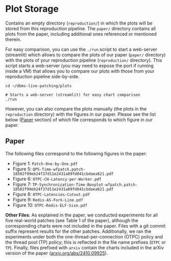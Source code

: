 # Plot Storage

Contains an empty directory (`reproduction/`) in which the plots will be stored from this reproduction pipeline. The `paper/` directory contains all plots from the paper, including additional ones referenced or mentioned therein.

For easy comparison, you can use the `./run` script to start a web-server (streamlit) which allows to compare the plots of our paper (`paper/` directory) with the plots of your reproduction pipeline (`reproduction/` directory). This script starts a web-server (you may need to expose the port if running inside a VM) that allows you to compare our plots with those from your reproduction pipeline side-by-side.

```
cd ~/dbms-live-patching/plots

# Starts a web-server (streamlit) for easy chart comparison
./run
```

However, you can also compare the plots manually (the plots in the `reproduction` directory) with the figures in our paper. Please see the list below ([Paper](#paper) section) of which file corresponds to which figure in our paper.

## Paper

The following files correspond to the following figures in the paper:

- Figure 1: `Patch-One-by-One.pdf`
- Figure 5: `QPS-Time-wfpatch.patch-18502f99eb24f37d11e2431a89fd041cbdaea621.pdf`
- Figure 6: `OTPC-CH-Latency-per-Worker.pdf`
- Figure 7: `TP-Synchronization-Time-Boxplot-wfpatch.patch-18502f99eb24f37d11e2431a89fd041cbdaea621.pdf`
- Figure 8: `OTPC-Latencies-Cutout.pdf`
- Figure 9: `Redis-AS-Fork-Line.pdf`
- Figure 10: `OTPC-Redis-ELF-Size.pdf`

**Other Files**: As explained in the paper, we conducted experiments for all five real-world patches (see Table 1 of the paper), although the corresponding charts were not included in the paper. Files with a git commit suffix represent results for the other patches. Additionally, we ran the experiments under both the one-thread-per-connection (OTPC) policy and the thread pool (TP) policy; this is reflected in the file name prefixes (`OTPC` or `TP`). Finally, files prefixed with `arxiv` contain the charts included in the arXiv version of the paper ([arxiv.org/abs/2410.09925](https://arxiv.org/abs/2410.09925)).
